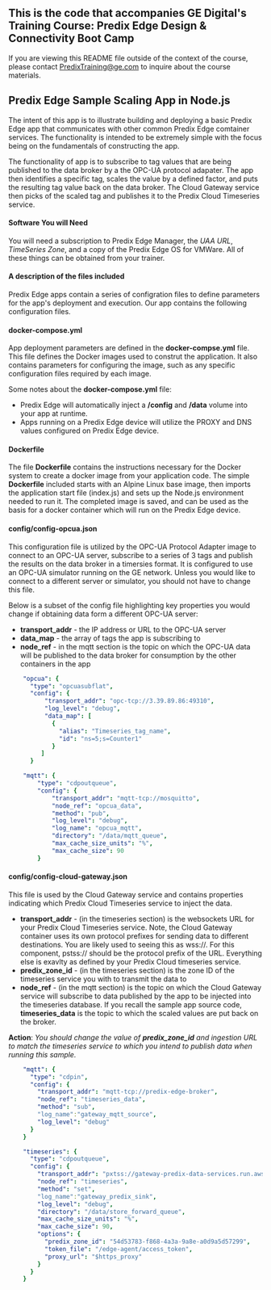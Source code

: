 ## This is the code that accompanies GE Digital's Training Course: Predix Edge Design & Connectivity Boot Camp
If you are viewing this README file outside of the context of the course, please contact <PredixTraining@ge.com> to inquire about the course materials.

## Predix Edge Sample Scaling App in Node.js

The intent of this app is to illustrate building and deploying a basic Predix Edge app that communicates with other common Predix Edge comtainer services.  The functionality is intended to be extremely simple with the focus being on the fundamentals of constructing the app.

The functionality of app is to subscribe to tag values that are being published to the data broker by a the OPC-UA protocol adapater.  The app then identifies a specific tag, scales the value by a defined factor, and puts the resulting tag value back on the data broker.  The Cloud Gateway service then picks of the scaled tag and publishes it to the Predix Cloud Timeseries service.

#### Software You will Need

You will need a subscription to Predix Edge Manager, the *UAA URL*, *TimeSeries Zone*, and a copy of the Predix Edge OS for VMWare.  All of these things can be obtained from your trainer.  

#### A description of the files included
Predix Edge apps contain a series of configration files to define parameters for the app's deployment and execution.  Our app contains the following configuration files.

#### docker-compose.yml
App deployment parameters are defined in the **docker-compse.yml** file.  This file defines the Docker images used to construt the application.  It also contains parameters for configuring the image, such as any  specific configuration files required by each image.

Some notes about the **docker-compose.yml** file:

- Predix Edge will automatically inject a **/config** and **/data** volume into your app at runtime.
- Apps running on a Predix Edge device will utilize the PROXY and DNS values configured on Predix Edge device.

#### Dockerfile
The file **Dockerfile** contains the instructions necessary for the Docker system to create a docker image from your application code.  The simple **Dockerfile** included starts with an Alpine Linux base image, then imports the application start file (index.js) and sets up the Node.js environment needed to run it.  The completed image is saved, and can be used as the basis for a docker container which will run on the Predix Edge device.

#### config/config-opcua.json
This configuration file is utilized by the OPC-UA Protocol Adapter image to connect to an OPC-UA server, subscribe to a series of 3 tags and publish the results on the data broker in a timersies format.  It is configured to use an OPC-UA simulator running on the GE network.  Unless you would like to connect to a different server or simulator, you should not have to change this file.

Below is a subset of the config file highlighting key properties you would change if obtaining data form a different OPC-UA server:

- **transport_addr** - the IP address or URL to the OPC-UA server
- **data_map** - the array of tags the app is subscribing to
- **node_ref** - in the mqtt section is the topic on which the OPC-UA data will be published to the data broker for consumption by the other containers in the app

```yaml
    "opcua": {
      "type": "opcuasubflat",
      "config": {
          "transport_addr": "opc-tcp://3.39.89.86:49310",
          "log_level": "debug",
          "data_map": [
            {
              "alias": "Timeseries_tag_name",
              "id": "ns=5;s=Counter1"
            }
         ]
      }

    "mqtt": {
        "type": "cdpoutqueue",
        "config": {
            "transport_addr": "mqtt-tcp://mosquitto",
            "node_ref": "opcua_data",
            "method": "pub",
            "log_level": "debug",
            "log_name": "opcua_mqtt",
            "directory": "/data/mqtt_queue",
            "max_cache_size_units": "%",
            "max_cache_size": 90
        }
```
#### config/config-cloud-gateway.json
This file is used by the Cloud Gateway service and contains properties indicating which Predix Cloud Timeseries service to inject the data.

- **transport_addr** - (in the timeseries section) is the websockets URL for your Predix Cloud Timeseries service.  Note, the Cloud Gateway container uses its own protocol prefixes for sending data to different destinations.  You are likely used to seeing this as wss://.  For this component, pstss:// should be the protocol prefix of the URL.  Everything else is exavlty as defined by your Predix Cloud timeseries service.
- **predix_zone_id** - (in the timeseries section) is the zone ID of the timeseries service you with to transmit the data to
- **node_ref** - (in the mqtt section) is the topic on which the Cloud Gateway service will subscribe to data published by the app to be injected into the timeseries database.  If you recall the sample app source code, **timeseries_data** is the topic to which the scaled values are put back on the broker.

**Action**: *You should change the value of **predix_zone_id** and ingestion URL to match the timeseries service to which you intend to publish data when running this sample.*

```yaml
    "mqtt": {
      "type": "cdpin",
      "config": {
        "transport_addr": "mqtt-tcp://predix-edge-broker",
        "node_ref": "timeseries_data",
        "method": "sub",
        "log_name":"gateway_mqtt_source",
        "log_level": "debug"
      }
    }

    "timeseries": {
      "type": "cdpoutqueue",
      "config": {
        "transport_addr": "pxtss://gateway-predix-data-services.run.aws-usw02-pr.ice.predix.io/v1/stream/messages",
        "node_ref": "timeseries",
        "method": "set",
        "log_name":"gateway_predix_sink",
        "log_level": "debug",
        "directory": "/data/store_forward_queue",
        "max_cache_size_units": "%",
        "max_cache_size": 90,
        "options": {
          "predix_zone_id": "54d53783-f868-4a3a-9a8e-a0d9a5d57299",
          "token_file": "/edge-agent/access_token",
          "proxy_url": "$https_proxy"
        }
      }
    }
```


